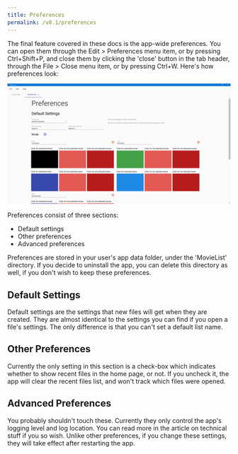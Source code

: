 ```yaml
---
title: Preferences
permalink: /v0.1/preferences
---
```


The final feature covered in these docs is the app-wide preferences. You can open them through the Edit > Preferences
menu item, or by pressing Ctrl+Shift+P, and close them by clicking the 'close' button in the tab header, through the
File > Close menu item, or by pressing Ctrl+W. Here's how preferences look:

![Screen with preferences](/assets/v0.1/images/screen-preferences.png)

Preferences consist of three sections:

- Default settings
- Other preferences
- Advanced preferences

Preferences are stored in your user's app data folder, under the 'MovieList' directory. If you decide to uninstall the
app, you can delete this directory as well, if you don't wish to keep these preferences.

## Default Settings

Default settings are the settings that new files will get when they are created. They are almost identical to the
settings you can find if you open a file's settings. The only difference is that you can't set a default list name.

## Other Preferences

Currently the only setting in this section is a check-box which indicates whether to show recent files in the home page,
or not. If you uncheck it, the app will clear the recent files list, and won't track which files were opened.

## Advanced Preferences

You probably shouldn't touch these. Currently they only control the app's logging level and log location. You can read
more in the article on technical stuff if you so wish. Unlike other preferences, if you change these settings, they will
take effect after restarting the app.

